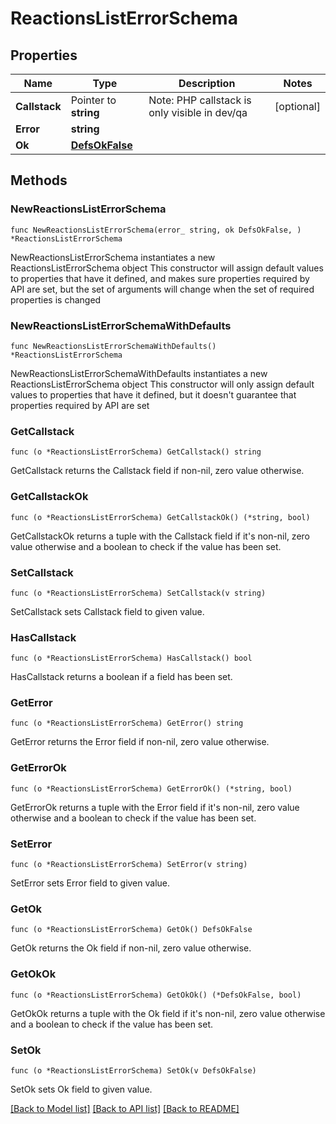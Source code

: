 # ReactionsListErrorSchema

## Properties

Name | Type | Description | Notes
------------ | ------------- | ------------- | -------------
**Callstack** | Pointer to **string** | Note: PHP callstack is only visible in dev/qa | [optional] 
**Error** | **string** |  | 
**Ok** | [**DefsOkFalse**](DefsOkFalse.md) |  | 

## Methods

### NewReactionsListErrorSchema

`func NewReactionsListErrorSchema(error_ string, ok DefsOkFalse, ) *ReactionsListErrorSchema`

NewReactionsListErrorSchema instantiates a new ReactionsListErrorSchema object
This constructor will assign default values to properties that have it defined,
and makes sure properties required by API are set, but the set of arguments
will change when the set of required properties is changed

### NewReactionsListErrorSchemaWithDefaults

`func NewReactionsListErrorSchemaWithDefaults() *ReactionsListErrorSchema`

NewReactionsListErrorSchemaWithDefaults instantiates a new ReactionsListErrorSchema object
This constructor will only assign default values to properties that have it defined,
but it doesn't guarantee that properties required by API are set

### GetCallstack

`func (o *ReactionsListErrorSchema) GetCallstack() string`

GetCallstack returns the Callstack field if non-nil, zero value otherwise.

### GetCallstackOk

`func (o *ReactionsListErrorSchema) GetCallstackOk() (*string, bool)`

GetCallstackOk returns a tuple with the Callstack field if it's non-nil, zero value otherwise
and a boolean to check if the value has been set.

### SetCallstack

`func (o *ReactionsListErrorSchema) SetCallstack(v string)`

SetCallstack sets Callstack field to given value.

### HasCallstack

`func (o *ReactionsListErrorSchema) HasCallstack() bool`

HasCallstack returns a boolean if a field has been set.

### GetError

`func (o *ReactionsListErrorSchema) GetError() string`

GetError returns the Error field if non-nil, zero value otherwise.

### GetErrorOk

`func (o *ReactionsListErrorSchema) GetErrorOk() (*string, bool)`

GetErrorOk returns a tuple with the Error field if it's non-nil, zero value otherwise
and a boolean to check if the value has been set.

### SetError

`func (o *ReactionsListErrorSchema) SetError(v string)`

SetError sets Error field to given value.


### GetOk

`func (o *ReactionsListErrorSchema) GetOk() DefsOkFalse`

GetOk returns the Ok field if non-nil, zero value otherwise.

### GetOkOk

`func (o *ReactionsListErrorSchema) GetOkOk() (*DefsOkFalse, bool)`

GetOkOk returns a tuple with the Ok field if it's non-nil, zero value otherwise
and a boolean to check if the value has been set.

### SetOk

`func (o *ReactionsListErrorSchema) SetOk(v DefsOkFalse)`

SetOk sets Ok field to given value.



[[Back to Model list]](../README.md#documentation-for-models) [[Back to API list]](../README.md#documentation-for-api-endpoints) [[Back to README]](../README.md)


